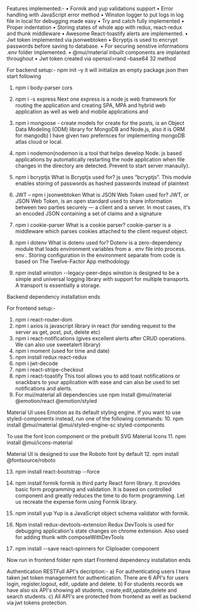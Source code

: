 Features implemented:-
•	Formik and yup validations support
•	Error handling with JavaScript error method
•	Winston logger to put logs in log file in local for debugging made easy
•	Try and catch fully implemented
•	Proper indentation
•	Storing states of whole app with redux, react-redux and thunk middleware
•	Awesome React-toastify alerts are implemented.
•	Jwt token implemented via jsonwebtoken
•	Bcryptjs is used to encrypt passwords before saving to database.
•	For securing senstive informations .env folder implemented.
•	@mui/material inbuilt components are implanted throughout 
•	Jwt token created via openssl>rand –base64 32 method 


For backend setup:-
npm init –y       it will initialize an empty package.json
then start following
1. npm i body-parser cors 

2. npm i -s express
 Next one express is a node js web framework for routing the application and creating SPA, MPA and hybrid web application as well as web and mobile applications and 
3. npm i mongoose - create models for create for the posts, is an Object Data Modeling (ODM) library for MongoDB and Node.js, also it is ORM for mangodb) 
I have given two prefernces for implementing mongoDB atlas cloud or local.

4. npm i nodemon(nodemon is a tool that helps develop Node. js based applications by automatically restarting the node application when file changes in the directory are detected. Prevent to start server manaully).
5. npm i bcryptjs
What is Bcryptjs used for?
js uses “bcryptjs”. This module enables storing of passwords as hashed passwords instead of plaintext

6. JWT – npm i jsonwebtoken
What is JSON Web Token used for?
JWT, or JSON Web Token, is an open standard used to share information between two parties securely — a client and a server. In most cases, it's an encoded JSON containing a set of claims and a signature

7. npm i cookie-parser
What is a cookie parser?
cookie-parser is a middleware which parses cookies attached to the client request object. 

8. npm i dotenv
What is dotenv used for?
Dotenv is a zero-dependency module that loads environment variables from a . env file into process. env . Storing configuration in the environment separate from code is based on The Twelve-Factor App methodology
9.  npm install winston --legacy-peer-deps
winston is designed to be a simple and universal logging library with support for multiple transports. A transport is essentially a storage.

Backend dependency installation ends

For frontend setup:-
1.	npm i react-router-dom 
2.	npm i axios is javascript library in react (for sending request to the server as get, post, put, delete etc)
3.	npm i react-notifications (gives excellent alerts after CRUD operations. We can also use sweetalert library)
4.	npm i moment (used for time and date)  
5.	npm install redux react-redux
6.	npm i jwt-decode
7.	npm i react-stripe-checkout
8.	npm i react-toastify
This tool allows you to add toast notifications or snackbars to your application with ease and can also be used to set notifications and alerts.
9.	For mui/material all dependencies use 
npm install @mui/material @emotion/react @emotion/styled

Material UI uses Emotion as its default styling engine. If you want to use styled-components instead, run one of the following commands:
10. npm install @mui/material @mui/styled-engine-sc styled-components

To use the font Icon component or the prebuilt SVG Material Icons
11. npm install @mui/icons-material

Material UI is designed to use the Roboto font by default
12. npm install @fontsource/roboto

13. npm install react-bootstrap --force

14.	npm install formik 
formik is third party React form library. It provides basic form programming and validation. It is based on controlled component and greatly reduces the time to do form programming. Let us recreate the expense form using Formik library. 

15.	npm install yup
Yup is a JavaScript object schema validator with formik.

16.	Npm install redux-devtools-extension
Redux DevTools is used for debugging application's state changes on chrome extension. Also used for adding thunk with composeWithDevTools

17.	npm install --save react-spinners  for Cliploader component

Now run in frontend folder
npm start
Frontend dependency installation ends

Authentication RESTFull API's decription:-
a) For authenticating users I have taken jwt token management for authentication. There are 6 API's for users login, register,logout, edit, update and delete.
b) For students records we have also six API's showing all students, create,edit,update,delete and search students.
c) All API's are protected from frontend as well as backend via jwt tokens protection.










